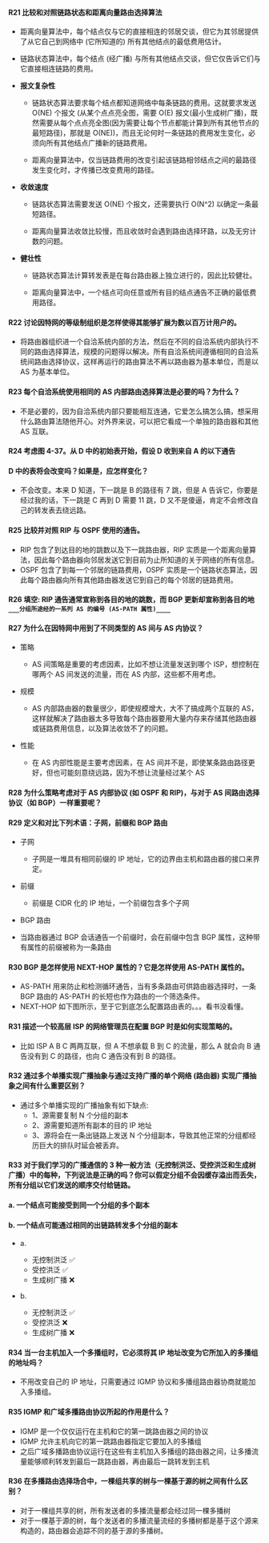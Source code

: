 #### R21 比较和对照链路状态和距离向量路由选择算法

  * 距离向量算法中，每个结点仅与它的直接相连的邻居交谈，但它为其邻居提供了从它自己到网络中 (它所知道的) 所有其他结点的最低费用估计。
  
  * 链路状态算法中，每个结点 (经广播) 与所有其他结点交谈，但它仅告诉它们与它直接相连链路的费用。
 
  * **报文复杂性** 
  
     * 链路状态算法要求每个结点都知道网络中每条链路的费用。这就要求发送 O(NE) 个报文 (从某个点点亮全图，需要 O(E) 报文(最小生成树广播)，既然需要从每个点点亮全图(因为需要让每个节点都能计算到所有其他节点的最短路径)，那就是 O(NE))，而且无论何时一条链路的费用发生变化，必须向所有其他结点广播新的链路费用。
     
     * 距离向量算法中，仅当链路费用的改变引起该链路相邻结点之间的最路径发生变化时，才传播已改变费用的路径。
     
  * **收敛速度** 
     * 链路状态算法需要发送 O(NE) 个报文，还需要执行 O(N^2) 以确定一条最短路径。
     
     * 距离向量算法收敛比较慢，而且收敛时会遇到路由选择环路，以及无穷计数的问题。
  
  * **健壮性**
     * 链路状态算法计算转发表是在每台路由器上独立进行的，因此比较健壮。
     
     * 距离向量算法中，一个结点可向任意或所有目的结点通告不正确的最低费用路径。 

#### R22 讨论因特网的等级制组织是怎样使得其能够扩展为数以百万计用户的。

  * 将路由器组织进一个自洽系统内部的方法，然后在不同的自洽系统内部执行不同的路由选择算法，规模的问题得以解决。所有自洽系统间遵循相同的自洽系统间路由选择协议，这样再运行的路由算法不再以路由器为基本单位，而是以 AS 为基本单位。

#### R23 每个自洽系统使用相同的 AS 内部路由选择算法是必要的吗？为什么？

  * 不是必要的，因为自洽系统内部只要能相互连通，它爱怎么搞怎么搞，想采用什么路由算法随他开心。对外界来说，可以把它看成一个单独的路由器和其他 AS 互联。
 
#### R24 考虑图 4-37。从 D 中的初始表开始，假设 D 收到来自 A 的以下通告
#### D 中的表将会改变吗？如果是，应怎样变化？

 * 不会改变。本来 D 知道，下一跳是 B 的路径有 7 跳，但是 A 告诉它，你要是经过我的话，下一跳是 C 再到 D 需要 11 跳，D 又不是傻逼，肯定不会修改自己的转发表去绕远路。

#### R25 比较并对照 RIP 与 OSPF 使用的通告。

  * RIP 包含了到达目的地的跳数以及下一跳路由器，RIP 实质是一个距离向量算法，因此每个路由器向邻居发送它到目前为止所知道的关于网络的所有信息。
  * OSPF 包含了到每一个邻居的链路费用，OSPF 实质是一个链路状态算法，因此每个路由器向所有其他路由器发送它到自己的每个邻居的链路费用。

#### R26 填空: RIP 通告通常宣称到各目的地的跳数，而 BGP 更新却宣称到各目的地 `___分组所途经的一系列 AS 的编号 (AS-PATH 属性)____`

#### R27 为什么在因特网中用到了不同类型的 AS 间与 AS 内协议？
 * 策略
	
	* AS 间策略是重要的考虑因素，比如不想让流量发送到哪个 ISP，想控制在哪两个 AS 间发送的流量，而在 AS 内部，这些都不用考虑。
	  
 * 规模
	
	* AS 内部路由器的数量很少，即使规模增大，大不了搞成两个互联的 AS，这样就解决了路由器太多导致每个路由器要用大量内存来存储其他路由器或链路费用信息，以及算法收敛不了的问题。
	  
 * 性能
	
	* 在 AS 内部性能是主要考虑因素，在 AS 间并不是，即使某条路由路径更好，但也可能刻意绕远路，因为不想让流量经过某个 AS

#### R28 为什么策略考虑对于 AS 内部协议 (如 OSPF 和 RIP)，与对于 AS 间路由选择协议（如 BGP）一样重要呢？

#### R29 定义和对比下列术语：子网，前缀和 BGP 路由

  * 子网
	* 子网是一堆具有相同前缀的 IP 地址，它的边界由主机和路由器的接口来界定。
    
  * 前缀
	* 前缀是 CIDR 化的 IP 地址，一个前缀包含多个子网
    
  * BGP 路由
   * 当路由器通过 BGP 会话通告一个前缀时，会在前缀中包含 BGP 属性，这种带有属性的前缀被称为一条路由
   
#### R30 BGP 是怎样使用 NEXT-HOP 属性的？它是怎样使用 AS-PATH 属性的。
  * AS-PATH 用来防止和检测循环通告，当有多条路由可供路由器选择时，一条 BGP 路由的 AS-PATH 的长短也作为路由的一个筛选条件。
  * NEXT-HOP 如下图所示，至于它到底怎么配置路由表的。。。看书没看懂。
  
#### R31 描述一个较高层 ISP 的网络管理员在配置 BGP 时是如何实现策略的。

  * 比如 ISP A B C 两两互联，但 A 不想承载 B 到 C 的流量，那么 A 就会向 B 通告没有到 C 的路径，也向 C 通告没有到 B 的路径。
  
#### R32 通过多个单播实现广播抽象与通过支持广播的单个网络 (路由器) 实现广播抽象之间有什么重要区别？

  * 通过多个单播实现的广播抽象有如下缺点:
    * 1、源需要复制 N 个分组的副本
    * 2、源需要知道所有副本的目的 IP 地址
    * 3、源将会在一条出链路上发送 N 个分组副本，导致其他正常的分组都经历巨大的排队时延会被丢弃。

#### R33 对于我们学习的广播通信的 3 种一般方法（无控制洪泛、受控洪泛和生成树广播）中的每种，下列说法是正确的吗？你可以假定分组不会因缓存溢出而丢失，所有分组以它们发送的顺序交付给链路。
#### a. 一个结点可能接受到同一个分组的多个副本
#### b. 一个结点可能通过相同的出链路转发多个分组的副本

  * a.
    * 无控制洪泛 ✅
    * 受控洪泛 ✅
    * 生成树广播 ❌

  * b.
    * 无控制洪泛 ✅
    * 受控洪泛 ❌
    * 生成树广播 ❌

#### R34 当一台主机加入一个多播组时，它必须将其 IP 地址改变为它所加入的多播组的地址吗？

  * 不用改变自己的 IP 地址，只需要通过 IGMP 协议和多播组路由器协商就能加入多播组。

#### R35 IGMP 和广域多播路由协议所起的作用是什么？
  * IGMP 是一个仅仅运行在主机和它的第一跳路由器之间的协议
  * IGMP 允许主机向它的第一跳路由器指定它要加入的多播组
  * 之后广域多播路由协议运行在这些有主机加入多播组的路由器之间，让多播流量能够顺利转发到最后一跳路由器，再由最后一跳转发到主机
  
#### R36 在多播路由选择场合中，一棵组共享的树与一棵基于源的树之间有什么区别？

  * 对于一棵组共享的树，所有发送者的多播流量都会经过同一棵多播树
  * 对于一棵基于源的树，每个发送者的多播流量流经的多播树都是基于这个源来构造的，路由器会追踪不同的基于源的多播树。

 






















